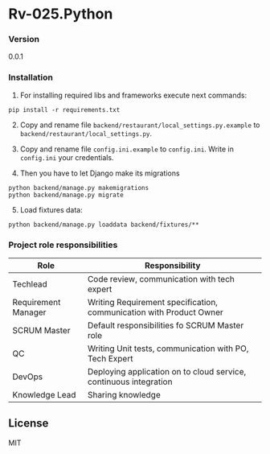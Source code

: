 # Rv-025.Python

### Version
0.0.1

### Installation

1) For installing required libs and frameworks execute next commands:
```
pip install -r requirements.txt
```

2) Copy and rename file `backend/restaurant/local_settings.py.example` to `backend/restaurant/local_settings.py`.

3) Copy and rename file `config.ini.example` to `config.ini`. Write in `config.ini` your credentials.

4) Then you have to let Django make its migrations
```
python backend/manage.py makemigrations
python backend/manage.py migrate
```

5) Load fixtures data:
```
python backend/manage.py loaddata backend/fixtures/**
```

### Project role responsibilities

| Role | Responsibility |
| ------ | ------ |
| Techlead | Code review, communication with tech expert |
| Requirement Manager | Writing Requirement specification, communication with Product Owner |
| SCRUM Master | Default responsibilities fo SCRUM Master role |
| QC | Writing Unit tests, communication with PO, Tech Expert |
| DevOps | Deploying application on to cloud service, continuous integration |
| Knowledge Lead | Sharing knowledge |

License
----

MIT
